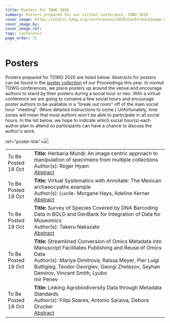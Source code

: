```yaml
---
title: Posters for TDWG 2020
summary: Posters prepared for our virtual conference, TDWG 2020
cover_image: https://static.tdwg.org/conferences/2020/ConferenceImage-CR.jpg
cover_image_by: 
cover_image_ref: 
tags: conference
page_order: 31
---
```


# Posters

Posters prepared for TDWG 2020 are listed below. Abstracts for posters can be found in the [poster collection](https://biss.pensoft.net/collection/224/) of our Proceedings this year.  In normal TDWG conferences, we place posters up around the venue and encourage authors to stand by their posters during a social hour or two.  With a virtual conference we are going to convene a few social hours and encourage poster authors to be available in a "break out room" off of the main social hour "meeting". (More detailed instructions to come.) Unfortunately, time zones will mean that most authors won't be able to participate in all social hours.  In the list below, we hope to indicate which social hour(s) each author plan to attend so participants can have a chance to discuss the author's work.

<table>
<tr>
	<td >To Be Posted<br />18 Oct
	</td>
  <td>
	<strong>Title:</strong> Herbaria Mundi: An image centric approach to manipulation of specimens from multiple collections<br />
	Author(s):	Roger Hyam<br />
	<a href="https://biss.pensoft.net/article/59055/" target="_blank">Abstract</a> <br/>
  </td>
</tr>

<tr>
	<td >To Be Posted<br />18 Oct
	</td>
<td>
	<strong>Title:</strong> Virtual Systematics with Annotate: The Mexican archaeocyaths example<br />
	Author(s):	Lucile-Morgane Hays, Adeline Kerner<br />
	<a href="https://biss.pensoft.net/article/59106/" target="_blank">Abstract</a> <br/>
</td>
</tr>

<tr>
	<td >To Be Posted<br />18 Oct
	</td>
<td>
	<strong>Title:</strong> Survey of Species Covered by DNA Barcoding Data in BOLD and GenBank for Integration of Data for Museomics<br />
	Author(s):	Takeru Nakazato<br />
	<a href="https://biss.pensoft.net/article/59065/" target="_blank">Abstract</a> <br/>
</td>
</tr>

<tr>
	<td >To Be Posted<br />18 Oct
	</td>
<td>
	<strong>Title:</strong> Streamlined Conversion of Omics Metadata into Manuscript Facilitates Publishing and Reuse of Omics Data<br />
	Author(s):	Mariya Dimitrova, Raïssa Meyer, Pier Luigi Buttigieg, Teodor Georgiev, Georgi Zhelezov, Seyhan Demirov, Vincent Smith, Lyubo<br />mir Penev <br/>
</td>
</tr>
ref="poster-link"><img src="Thumbnail"></a>

<tr>
	<td >To Be Posted<br />18 Oct
	</td>
<td>
	<strong>Title:</strong> Linking Agrobiodiversity Data through Metadata Standards<br />
	Author(s):	Filipi Soares, Antonio Saraiva, Debora Drucker<br />
	<a href="https://biss.pensoft.net/article/58928/" target="_blank">Abstract</a> <br/>
</td>
</tr>
</table>

